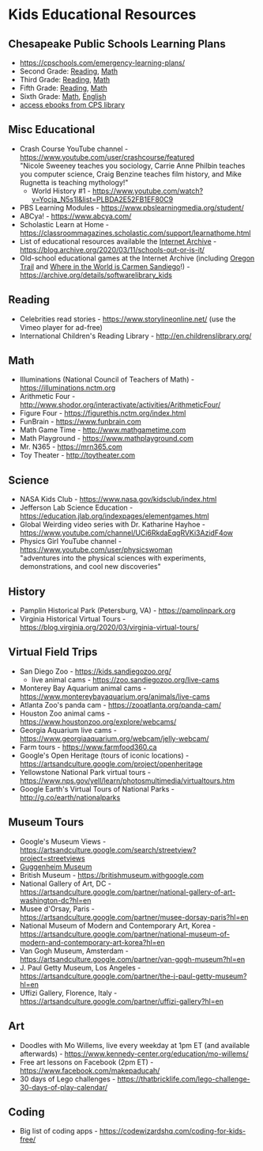 # Kids Educational Resources

## Chesapeake Public Schools Learning Plans
* https://cpschools.com/emergency-learning-plans/
* Second Grade: <a href="https://cpschools.com/wp-content/uploads/2020/03/CPS-Reading-Plan-Grade-2.pdf">Reading</a>, <a href="https://cpschools.com/wp-content/uploads/2020/03/Emergency-Closing-Learning-Plan-for-Second-Grade-Math-Final.pdf">Math</a>
* Third Grade: <a href="https://cpschools.com/wp-content/uploads/2020/03/Learning-Plan-Third-Grade-Reading-Combined.pdf">Reading</a>, <a href="https://cpschools.com/wp-content/uploads/2020/03/Emergency-Closing-Learning-Plan-for-Third-Grade-Math-Final.pdf">Math</a>
* Fifth Grade: <a href="https://cpschools.com/wp-content/uploads/2020/03/CPS-Reading-Plan-Grade-5_Combined.pdf">Reading</a>, <a href="https://cpschools.com/wp-content/uploads/2020/03/Emergency-Closing-Learning-Plan-for-Fifth-Grade-Math-Final.pdf">Math</a>
* Sixth Grade: <a href="https://cpschools.com/wp-content/uploads/2020/03/Math-6-Emergency-Closing-Learning-Plan.pdf">Math</a>, <a href="https://cpschools.com/wp-content/uploads/2020/03/MIDDLE-SCHOOL-ENGLISH-EMERGENCY-CLOSING-LEARNING-PLAN-.pdf">English</a>
* [access ebooks from CPS library](https://chesapeakeps.follettdestiny.com/common/servlet/presenthomeform.do?l2m=Home&tm=Home&l2m=Home)

## Misc Educational 
* Crash Course YouTube channel - https://www.youtube.com/user/crashcourse/featured <br/>
"Nicole Sweeney teaches you sociology, Carrie Anne Philbin teaches you computer science, Craig Benzine teaches film history, and Mike Rugnetta is teaching mythology!"
  * World History #1 - https://www.youtube.com/watch?v=Yocja_N5s1I&list=PLBDA2E52FB1EF80C9
* PBS Learning Modules - https://www.pbslearningmedia.org/student/
* ABCya! - https://www.abcya.com/
* Scholastic Learn at Home - https://classroommagazines.scholastic.com/support/learnathome.html
* List of educational resources available the [Internet Archive](https://www.archive.org) - https://blog.archive.org/2020/03/11/schools-out-or-is-it/
* Old-school educational games at the Internet Archive (including [Oregon Trail](https://archive.org/details/msdos_Oregon_Trail_The_1990) and [Where in the World is Carmen Sandiego](https://archive.org/details/msdos_Where_in_the_World_is_Carmen_Sandiego_Enhanced_1989)!) - https://archive.org/details/softwarelibrary_kids

## Reading 
* Celebrities read stories - https://www.storylineonline.net/ (use the Vimeo player for ad-free)
* International Children's Reading Library - http://en.childrenslibrary.org/

## Math
* Illuminations (National Council of Teachers of Math) - https://illuminations.nctm.org
* Arithmetic Four - http://www.shodor.org/interactivate/activities/ArithmeticFour/
* Figure Four - https://figurethis.nctm.org/index.html
* FunBrain - https://www.funbrain.com
* Math Game Time - http://www.mathgametime.com
* Math Playground - https://www.mathplayground.com
* Mr. N365 - https://mrn365.com
* Toy Theater - http://toytheater.com

## Science
* NASA Kids Club - https://www.nasa.gov/kidsclub/index.html
* Jefferson Lab Science Education - https://education.jlab.org/indexpages/elementgames.html
* Global Weirding video series with Dr. Katharine Hayhoe - https://www.youtube.com/channel/UCi6RkdaEqgRVKi3AzidF4ow
* Physics Girl YouTube channel - https://www.youtube.com/user/physicswoman <br/>
"adventures into the physical sciences with experiments, demonstrations, and cool new discoveries"

## History
* Pamplin Historical Park (Petersburg, VA) - https://pamplinpark.org
* Virginia Historical Virtual Tours - https://blog.virginia.org/2020/03/virginia-virtual-tours/

## Virtual Field Trips
* San Diego Zoo - https://kids.sandiegozoo.org/
  * live animal cams - https://zoo.sandiegozoo.org/live-cams
* Monterey Bay Aquarium animal cams - https://www.montereybayaquarium.org/animals/live-cams
* Atlanta Zoo's panda cam - https://zooatlanta.org/panda-cam/
* Houston Zoo animal cams - https://www.houstonzoo.org/explore/webcams/
* Georgia Aquarium live cams - https://www.georgiaaquarium.org/webcam/jelly-webcam/
* Farm tours - https://www.farmfood360.ca
* Google's Open Heritage (tours of iconic locations) - https://artsandculture.google.com/project/openheritage
* Yellowstone National Park virtual tours - https://www.nps.gov/yell/learn/photosmultimedia/virtualtours.htm
* Google Earth's Virtual Tours of National Parks - http://g.co/earth/nationalparks

## Museum Tours
* Google's Museum Views - https://artsandculture.google.com/search/streetview?project=streetviews
* [Guggenheim Museum](https://artsandculture.google.com/streetview/solomon-r-guggenheim-museum-interior-streetview/jAHfbv3JGM2KaQ?hl=en&sv_lng=-73.95902634325634&sv_lat=40.78285751667664&sv_h=30.75703204567916&sv_p=0.06928383072430222&sv_pid=MfnUmHRyOSzMtY3vtYU05g&sv_z=0.9645743015259166)
* British Museum - https://britishmuseum.withgoogle.com
* National Gallery of Art, DC - https://artsandculture.google.com/partner/national-gallery-of-art-washington-dc?hl=en
* Musee d'Orsay, Paris - https://artsandculture.google.com/partner/musee-dorsay-paris?hl=en
* National Museum of Modern and Contemporary Art, Korea - https://artsandculture.google.com/partner/national-museum-of-modern-and-contemporary-art-korea?hl=en
* Van Gogh Museum, Amsterdam - https://artsandculture.google.com/partner/van-gogh-museum?hl=en
* J. Paul Getty Museum, Los Angeles - https://artsandculture.google.com/partner/the-j-paul-getty-museum?hl=en
* Uffizi Gallery, Florence, Italy - https://artsandculture.google.com/partner/uffizi-gallery?hl=en

## Art
* Doodles with Mo Willems, live every weekday at 1pm ET (and available afterwards) - https://www.kennedy-center.org/education/mo-willems/
* Free art lessons on Facebook (2pm ET) - https://www.facebook.com/makepaducah/
* 30 days of Lego challenges - https://thatbricklife.com/lego-challenge-30-days-of-play-calendar/

## Coding
* Big list of coding apps - https://codewizardshq.com/coding-for-kids-free/
